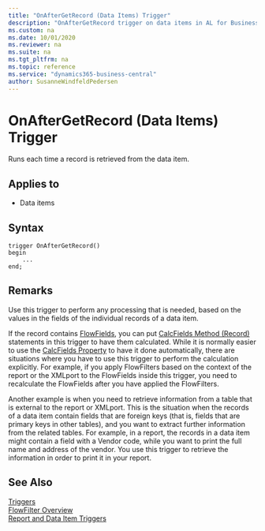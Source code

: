 ```yaml
---
title: "OnAfterGetRecord (Data Items) Trigger"
description: "OnAfterGetRecord trigger on data items in AL for Business Central."
ms.custom: na
ms.date: 10/01/2020
ms.reviewer: na
ms.suite: na
ms.tgt_pltfrm: na
ms.topic: reference
ms.service: "dynamics365-business-central"
author: SusanneWindfeldPedersen
---
```



# OnAfterGetRecord (Data Items) Trigger

Runs each time a record is retrieved from the data item.  

## Applies to  

- Data items  

## Syntax  

```AL
trigger OnAfterGetRecord()
begin
    ...
end;
``` 

## Remarks

Use this trigger to perform any processing that is needed, based on the values in the fields of the individual records of a data item.  

If the record contains [FlowFields](../devenv-flowfields.md), you can put [CalcFields Method \(Record\)](../methods/devenv-calcfields-method-record.md) statements in this trigger to have them calculated. While it is normally easier to use the [CalcFields Property](../properties/devenv-calcfields-property.md) to have it done automatically, there are situations where you have to use this trigger to perform the calculation explicitly. For example, if you apply FlowFilters based on the context of the report or the XMLport to the FlowFields inside this trigger, you need to recalculate the FlowFields after you have applied the FlowFilters.  

Another example is when you need to retrieve information from a table that is external to the report or XMLport. This is the situation when the records of a data item contain fields that are foreign keys \(that is, fields that are primary keys in other tables\), and you want to extract further information from the related tables. For example, in a report, the records in a data item might contain a field with a Vendor code, while you want to print the full name and address of the vendor. You use this trigger to retrieve the information in order to print it in your report.  

## See Also

[Triggers](devenv-triggers.md)   
[FlowFilter Overview](../devenv-flowfilter-overview.md)  
[Report and Data Item Triggers](devenv-report-and-data-item-triggers.md)  